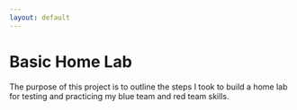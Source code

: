 ```yaml
---
layout: default
---
```



# Basic Home Lab

The purpose of this project is to outline the steps I took to build a home lab for testing and practicing my blue team and red team skills. 

